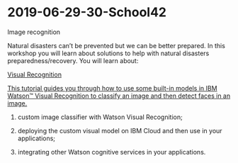 # 2019-06-29-30-School42
Image recognition

Natural disasters can’t be prevented but we can be better prepared. In this workshop you will learn about solutions to help with natural disasters preparedness/recovery. You will learn about: 


[Visual Recognition](https://cloud.ibm.com/services/watson-vision-combined/crn:v1:bluemix:public:watson-vision-combined:us-south:a%2f9d5d528aa786af01ce99593a82ad1731:d2a3f537-e1e6-4772-8cb9-4fdae649a091::)


[This tutorial guides you through how to use some built-in models in IBM Watson™ Visual Recognition to classify an image and then detect faces in an image.](https://cloud.ibm.com/docs/services/visual-recognition?topic=visual-recognition-getting-started-tutorial)

1) custom image classifier with Watson Visual Recognition; 

2) deploying the custom visual model on IBM Cloud and then use in your applications; 

3) integrating other Watson cognitive services in your applications.
